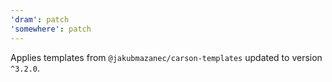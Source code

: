 ```yaml
---
'dram': patch
'somewhere': patch
---
```


Applies templates from `@jakubmazanec/carson-templates` updated to version `^3.2.0`.
